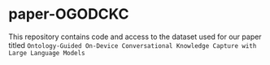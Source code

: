 # paper-OGODCKC
This repository contains code and access to the dataset used for our paper titled `Ontology-Guided On-Device Conversational Knowledge Capture with Large Language Models`
